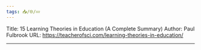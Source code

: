 ```yaml
---
tags: 📥️/🌐/💤
---
```


Title: 15 Learning Theories in Education (A Complete Summary)
Author: Paul Fulbrook
URL:  https://teacherofsci.com/learning-theories-in-education/

---

